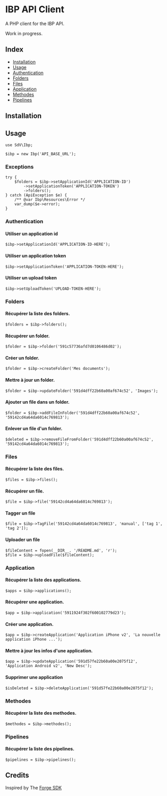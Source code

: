 # IBP API Client

A PHP client for the IBP API.

Work in progress.

## Index

* [Installation](#installation)
* [Usage](#usage)
* [Authentication](#authentication)
* [Folders](#folders)
* [Files](#files)
* [Application](#application)
* [Methodes](#methodes)
* [Pipelines](#pipelines)

## Installation

## Usage

```
use SdV\Ibp;

$ibp = new Ibp('API_BASE_URL');
```

### Exceptions

```
try {
    $folders = $ibp->setApplicationId('APPLICATION-ID')
        ->setApplicationToken('APPLICATION-TOKEN')
        ->folders();
} catch (ApiException $e) {
    /** @var Ibp\Resources\Error */
    var_dump($e->error);
}
```

### Authentication

#### Utiliser un application id

```
$ibp->setApplicationId('APPLICATION-ID-HERE');
```

#### Utiliser un application token

```
$ibp->setApplicationToken('APPLICATION-TOKEN-HERE');
```

#### Utiliser un upload token

```
$ibp->setUploadToken('UPLOAD-TOKEN-HERE');
```

### Folders

#### Récupérer la liste des folders.

```
$folders = $ibp->folders();
```

#### Récupérer un folder.

```
$folder = $ibp->folder('591c57736afd7d0106486d02');
```

#### Créer un folder.

```
$folder = $ibp->createFolder('Mes documents');
```

#### Mettre à jour un folder.

```
$folder = $ibp->updateFolder('591d4dff22b60a00af674c52', 'Images');
```

#### Ajouter un file dans un folder.

```
$folder = $ibp->addFileInFolder('591d4dff22b60a00af674c52', '59142cd4a64da6014c769813');
```

#### Enlever un file d'un folder.

```
$deleted = $ibp->removeFileFromFolder('591d4dff22b60a00af674c52', '59142cd4a64da6014c769813');
```

### Files

#### Récupérer la liste des files.

```
$files = $ibp->files();
```

#### Récupérer un file.

```
$file = $ibp->file('59142cd4a64da6014c769813');
```

#### Tagger un file

```
$file = $ibp->TagFile('59142cd4a64da6014c769813', 'manual', ['tag 1', 'tag 2']);
```

#### Uploader un file

```
$fileContent = fopen(__DIR__. '/README.md', 'r');
$file = $ibp->uploadFile($fileContent);
```

### Application

#### Récupérer la liste des applications.

```
$apps = $ibp->applications();
```

#### Récupérer une application.

```
$app = $ibp->application('5911924f302f600102779d23');
```

#### Créer une application.

```
$app = $ibp->createApplication('Application iPhone v2', 'La nouvelle application iPhone ...');
```

#### Mettre à jour les infos d'une application.

```
$app = $ibp->updateApplication('591d57fe22b60a00e2075f12', 'Application Android v2', 'New Desc');
```

#### Supprimer une application

```
$isDeleted = $ibp->deleteApplication('591d57fe22b60a00e2075f12');
```

### Methodes

#### Récupérer la liste des methodes.

```
$methodes = $ibp->methodes();
```

### Pipelines

#### Récupérer la liste des pipelines.

```
$pipelines = $ibp->pipelines();
```

## Credits

Inspired by The [Forge SDK](https://github.com/themsaid/forge-sdk)


